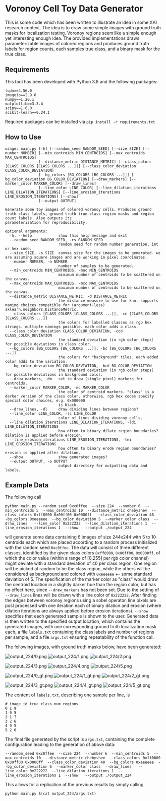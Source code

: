 # Voronoy Cell Toy Data Generator
This is some code which has been written to illustrate an idea in some XAI research context.
The idea is to draw some simple images with ground truth masks for localization testing.
Voronoy regions seem like a simple enough yet interesting enough idea.
The provided implementations draws parameterizable images of colored regions and produces ground truth labels for region counts, each samples true class, and a binary mask for the true class.

## Requirements
This tool has been developed with Python 3.8 and the following packages:
```
tqdm==4.56.0
imageio==2.9.0
numpy==1.20.1
matplotlib==3.3.4
scipy==1.6.0
scikit-learn==0.24.1
```
Required packages can be installed via `pip install -r requirements.txt`

## How to Use
```
usage: main.py [-h] [--random_seed RANDOM_SEED] [--size SIZE] [--number NUMBER] [--min_centroids MIN_CENTROIDS] [--max_centroids MAX_CENTROIDS]
               [--distance_metric DISTANCE_METRIC] [--class_colors [CLASS_COLORS [CLASS_COLORS ...]]] [--class_color_deviation CLASS_COLOR_DEVIATION]
               [--bg_colors [BG_COLORS [BG_COLORS ...]]] [--bg_color_deviation BG_COLOR_DEVIATION] [--draw_markers] [--marker_color MARKER_COLOR] [--draw_lines]
               [--line_color LINE_COLOR] [--line_dilation_iterations LINE_DILATION_ITERATIONS] [--line_erosion_iterations LINE_EROSION_ITERATIONS] [--show]
               [--output OUTPUT]

Generate some toy images of colored voronoy cells. Produces ground truth class labels, ground truth true class region masks and region count labels. Also outputs its
parameterization for reproducibility.

optional arguments:
  -h, --help            show this help message and exit
  --random_seed RANDOM_SEED, -rs RANDOM_SEED
                        random seed for random number generation. int or hex code.
  --size SIZE, -s SIZE  canvas size for the images to be generated. we are assuming square images and are working in pixel coordinates.
  --number NUMBER, -n NUMBER
                        number of samples to be generated.
  --min_centroids MIN_CENTROIDS, -mnc MIN_CENTROIDS
                        minimum number of centroids to be scattered on the canvas.
  --max_centroids MAX_CENTROIDS, -mxc MAX_CENTROIDS
                        maximum number of centroids to be scattered on the canvas.
  --distance_metric DISTANCE_METRIC, -d DISTANCE_METRIC
                        the distance measure to use for knn. supports naming choices compatible for (argument-less) sklearn.neighbors.DistanceMetric.
  --class_colors [CLASS_COLORS [CLASS_COLORS ...]], -cc [CLASS_COLORS [CLASS_COLORS ...]]
                        the colors for labelled classes as rgb hex strings. multiple namings possible. each color adds a class.
  --class_color_deviation CLASS_COLOR_DEVIATION, -ccd CLASS_COLOR_DEVIATION
                        the standard deviation (in rgb color steps) for possible deviations in class color.
  --bg_colors [BG_COLORS [BG_COLORS ...]], -bc [BG_COLORS [BG_COLORS ...]]
                        the colors for "background" tiles. each added color adds to the variation.
  --bg_color_deviation BG_COLOR_DEVIATION, -bcd BG_COLOR_DEVIATION
                        the standard deviation (in rgb color steps) for possible deviations in background color.
  --draw_markers, -dm   set to draw (single pixel) markers for centroids.
  --marker_color MARKER_COLOR, -mc MARKER_COLOR
                        the color of centroid markers. "class" is a darker version of the class color. otherwise, rgb hex codes specify special color choices, e.g. 0x000000
                        is black.
  --draw_lines, -dl     draw dividing lines between regions?
  --line_color LINE_COLOR, -lc LINE_COLOR
                        color of lines dividing voronoy cells.
  --line_dilation_iterations LINE_DILATION_ITERATIONS, -ldi LINE_DILATION_ITERATIONS
                        how often to binary dilate region boundaries? dilation is applied before erosion.
  --line_erosion_iterations LINE_EROSION_ITERATIONS, -lei LINE_EROSION_ITERATIONS
                        how often to binary erode region boundaries? erosion is applied after dilation.
  --show                show generated images?
  --output OUTPUT, -o OUTPUT
                        output directory for outputting data and labels.
```

## Example Data
The following call
```
python main.py --random_seed 0xc0ffee  --size 224  --number 6  --min_centroids 5  --max_centroids 10  --distance_metric chebyshev  --class_colors 0xff0000 0x00ff00 0x0000ff  --class_color_deviation 40  --bg_colors 0xeeeeee  --bg_color_deviation 5  --marker_color class  --draw_lines   --line_color 0x222222  --line_dilation_iterations 1  --line_erosion_iterations 1  --show   --output ./output_224
```
will generate some data containing 6 images of size 244x244 with 5 to 10 centroids each which are placed according to a random process initialized with the random seed `0xc0ffee`.
The data will consist of three different classes, identified by the given class colors `0xff0000`, `0x00ff00`, `0x0000ff`, of which the color value (within a range of [0,255] per rgb color channel) might deviate with a standard deviation of 40 per class region.
One region will be picked at random to be the class region, while the others will be considered as background and colored with `0xeeeeee` +- some standard deviation of 5.
The specification of the marker color as "class" would draw the centroid location in a slightly darker hue than the region color, but has no effect here, since `--draw_markers` has not been set. Due to the setting of `--draw_lines` lines will be drawn with a line color of `0x222222`. After finding the edges between voronoy regions using a sobel operator, line pixels are post processed with one iteration each of binary dilation and erosion (where dilation iterations are always applied before erosion iterations).
`--show` specifies that each generated sample is shown to the user. Generated data is then written to the specified output location, which contains the generated images, with one corresponding ground truth localization mask each, a file `labels.txt` containing the class labels and number of regions per sample, and a file `args.txt` ensuring repeatability of the function call.

The following images, with ground truth masks below, have been generated:

![output_224/0.png](output_224/0.png) ![output_224/1.png](output_224/1.png) ![output_224/2.png](output_224/2.png)

![output_224/3.png](output_224/3.png) ![output_224/4.png](output_224/4.png) ![output_224/5.png](output_224/5.png)

![output_224/0_gt.png](output_224/0_gt.png) ![output_224/1_gt.png](output_224/1_gt.png) ![output_224/2_gt.png](output_224/2_gt.png)

![output_224/3_gt.png](output_224/3_gt.png) ![output_224/4_gt.png](output_224/4_gt.png) ![output_224/5_gt.png](output_224/5_gt.png)

The content of `labels.txt`, describing one sample per line, is

```
# image_id true_class num_regions
0 1 9
1 0 5
2 1 7
3 2 6
4 0 5
5 2 6

```

The final file generated by the script is `args.txt`, containing the complete configuration leading to the generation of above data:
```
--random_seed 0xc0ffee  --size 224  --number 6  --min_centroids 5  --max_centroids 10  --distance_metric chebyshev  --class_colors 0xff0000 0x00ff00 0x0000ff  --class_color_deviation 40  --bg_colors 0xeeeeee  --bg_color_deviation 5  --marker_color class  --draw_lines   --line_color 0x222222  --line_dilation_iterations 1  --line_erosion_iterations 1  --show   --output ./output_224
```

This allows for a replication of the previous results by simply calling
```
python main.py $(cat output_224/args.txt)
```